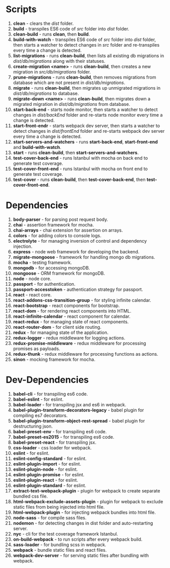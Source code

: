 # Scripts
1. **clean** - clears the _dist_ folder.
1. **build** - transpiles ES6 code of _src_ folder into _dist_ folder.
1. **clean-build** - runs **clean**, then **build**.
1. **build-with-watch** - transpiles ES6 code of _src_ folder into _dist_ folder, then starts a watcher to detect changes in _src_ folder and re-transpiles every time a change is detected.
1. **list-migrations** - runs **clean-build**, then lists all existing db migrations in _dist/db/migrations_ along with their statuses.
1. **create-migration \<name\>** - runs **clean-build**, then creates a new migration in _src/db/migrations_ folder.
1. **prune-migrations** - runs **clean-build**, then removes migrations from database which are not present in _dist/db/migrations_.
1. **migrate** - runs **clean-build**, then migrates up unmigrated migrations in _dist/db/migrations_ to database.
1. **migrate-down \<name\>** - runs **clean-build**, then migrates down a migrated migration in _dist/db/migrations_ from database.
1. **start-back-end** - starts node monitor, then starts a watcher to detect changes in _dist/backEnd_ folder and re-starts node monitor every time a change is detected.
1. **start-front-endr** - starts webpack dev server, then starts a watcher to detect changes in _dist/frontEnd_ folder and re-starts webpack dev server every time a change is detected.
1. **start-servers-and-watchers** - runs **start-back-end**, **start-front-end** and **build-with-watch**.
1. **start** - runs **clean-build**, then **start-servers-and-watchers**.
1. **test-cover-back-end** - runs Istanbul with mocha on back end to generate test coverage.
1. **test-cover-front-end** - runs Istanbul with mocha on front end to generate test coverage.
1. **test-cover** - runs **clean-build**, then **test-cover-back-end**, then **test-cover-front-end**.
# Dependencies
1. **body-parser** - for parsing post request body.
1. **chai** - assertion framework for mocha.
1. **chai-arrays** - chai extension for assertion on arrays.
1. **colors** - for adding colors to console logs.
1. **electrolyte** - for managing inversion of control and dependency injection.
1. **express** - node web framework for developing the backend.
1. **migrate-mongoose** - framework for handling mongo db migrations.
1. **mocha** - testing framework.
1. **mongodb** - for accessing mongoDB.
1. **mongoose** - ORM framework for mongoDB.
1. **node** - node core.
1. **passport** - for authentication.
1. **passport-accesstoken** - authentication strategy for passport.
1. **react** - react core.
1. **react-addons-css-transition-group** - for styling infinite calendar.
1. **react-bootstrap** - react components for bootstrap.
1. **react-dom** - for rendering react components into HTML.
1. **react-infinite-calendar** - react component for calendar.
1. **react-redux** - for managing state of react components.
1. **react-router-dom** - for client side routing.
1. **redux** - for managing state of the application.
1. **redux-logger** - redux middleware for logging actions.
1. **redux-promise-middleware** - redux middleware for processing promises as payloads.
1. **redux-thunk** - redux middleware for processing functions as actions.
1. **sinon** - mocking framework for mocha.
# Dev-Dependencies
1. **babel-cli** - for transpiling es6 code.
1. **babel-eslint** - for eslint.
1. **babel-loader** - for transpiling jsx and es6 in webpack.
1. **babel-plugin-transform-decorators-legacy** - babel plugin for compiling es7 decorators.
1. **babel-plugin-transform-object-rest-spread** - babel plugin for destructuring json.
1. **babel-preset-env** - for transpiling es6 code.
1. **babel-preset-es2015** - for transpiling es6 code.
1. **babel-preset-react** - for transpiling jsx.
1. **css-loader** - css loader for webpack.
1. **eslint** - for eslint.
1. **eslint-config-standard** - for eslint.
1. **eslint-plugin-import** - for eslint.
1. **eslint-plugin-node** - for eslint.
1. **eslint-plugin-promise** - for eslint.
1. **eslint-plugin-react** - for eslint.
1. **eslint-plugin-standard** - for eslint.
1. **extract-text-webpack-plugin** - plugin for webpack to create separate bundled css file.
1. **html-webpack-exclude-assets-plugin** - plugin for webpack to exclude static files from being injected into html file.
1. **html-webpack-plugin** - for injecting webpack bundles into html file.
1. **node-sass** - for compile sass files.
1. **nodemon** - for detecting changes in dist folder and auto-restarting server.
1. **nyc** - cli for the test coverage framework Istanbul.
1. **on-build-webpack** - to run scripts after every webpack build.
1. **sass-loader** - for bundling scss in webpack.
1. **webpack** - bundle static files and react files.
1. **webpack-dev-server** - for serving static files after bundling with webpack.